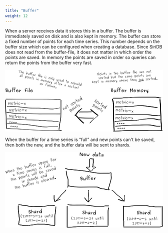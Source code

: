 ```yaml
---
title: "Buffer"
weight: 12
---
```


When a server receives data it stores this in a buffer. The buffer is immediately saved on disk and is also kept in memory. The buffer can store a fixed number of points for each time series. This number depends on the buffer size which can be configured when creating a database. Since SiriDB does not read from the buffer-file, it does not matter in which order the points are saved. In memory the points are saved in order so queries can return the points from the buffer very fast.

![Buffer file](../../images/buffer-file-memory.png)

When the buffer for a time series is “full” and new points can't be saved, then both the new, and the buffer data will be sent to shards.

![Buffer to shards](../../images/buffer-to-shards.png)

